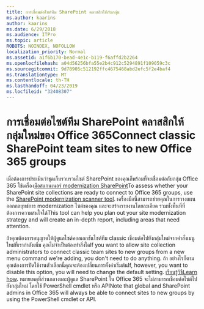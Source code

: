 ```yaml
---
title: การเชื่อมต่อไซต์ทีม SharePoint คลาสสิกให้กับกลุ่ม
ms.author: kaarins
author: kaarins
ms.date: 6/29/2018
ms.audience: ITPro
ms.topic: article
ROBOTS: NOINDEX, NOFOLLOW
localization_priority: Normal
ms.assetid: a1f6b170-bead-4e1c-b119-f6affd2b2264
ms.openlocfilehash: a04d56256bfa55e2b4c912c5294891f109059c3c
ms.sourcegitcommit: 9d78905c512192ffc4675468abd2efc5f2e4baf4
ms.translationtype: MT
ms.contentlocale: th-TH
ms.lasthandoff: 04/23/2019
ms.locfileid: "32408307"
---
```

# <a name="connect-classic-sharepoint-team-sites-to-new-office-365-groups"></a><span data-ttu-id="7b3b7-102">การเชื่อมต่อไซต์ทีม SharePoint คลาสสิกให้กลุ่มใหม่ของ Office 365</span><span class="sxs-lookup"><span data-stu-id="7b3b7-102">Connect classic SharePoint team sites to new Office 365 groups</span></span>

<span data-ttu-id="7b3b7-103">เมื่อต้องการประเมินว่าชุดเก็บรวบรวมไซต์ SharePoint ของคุณก็พร้อมที่จะเชื่อมต่อกับกลุ่ม Office 365 ใช้เครื่อง[มือสแกนเนอร์ modernization SharePoint](https://go.microsoft.com/fwlink/?linkid=873066)</span><span class="sxs-lookup"><span data-stu-id="7b3b7-103">To assess whether your SharePoint site collections are ready to connect to Office 365 groups, use the [SharePoint modernization scanner tool](https://go.microsoft.com/fwlink/?linkid=873066).</span></span> <span data-ttu-id="7b3b7-104">เครื่องมือนี้สามารถช่วยคุณในการวางแผนออกกลยุทธ์การ modernization ไซต์ของคุณ และจะสร้างรายงานโดยละเอียด รวมทั้งพื้นที่ที่ต้องการความสนใจได้</span><span class="sxs-lookup"><span data-stu-id="7b3b7-104">This tool can help you plan out your site modernization strategy and will create an in-depth report, including areas that need attention.</span></span>
  
<span data-ttu-id="7b3b7-105">ถ้าคุณต้องการอนุญาตให้ผู้ดูแลไซต์คอลเลกชันไซต์ทีม classic เชื่อมต่อไปยังกลุ่มใหม่จากคำสั่งเมนูใหม่ที่เรากำลังเพิ่ม คุณไม่จำเป็นต้องทำสิ่งใด</span><span class="sxs-lookup"><span data-stu-id="7b3b7-105">If you want to allow site collection administrators to connect classic team sites to new groups from a new menu command we're adding, you don't need to do anything.</span></span> <span data-ttu-id="7b3b7-106">ถ้า อย่างไรก็ตาม คุณต้องการปิดใช้งานตัวเลือกนี้คุณจะต้องเปลี่ยนการตั้งค่าเริ่มต้น</span><span class="sxs-lookup"><span data-stu-id="7b3b7-106">If, however, you want to disable this option, you will need to change the default setting.</span></span> <span data-ttu-id="7b3b7-107">[เรียนรู้วิธี](https://go.microsoft.com/fwlink/?linkid=2004316)</span><span class="sxs-lookup"><span data-stu-id="7b3b7-107">[Learn how](https://go.microsoft.com/fwlink/?linkid=2004316).</span></span> <span data-ttu-id="7b3b7-108">หมายเหตุที่ส่วนกลางและผู้ดูแล SharePoint ใน Office 365 จะไม่สามารถเชื่อมต่อไซต์ไปยังกลุ่มใหม่ โดยใช้ PowerShell cmdlet หรือ API</span><span class="sxs-lookup"><span data-stu-id="7b3b7-108">Note that global and SharePoint admins in Office 365 will always be able to connect sites to new groups by using the PowerShell cmdlet or API.</span></span>
  

